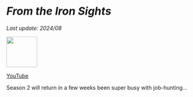 # _From the Iron Sights_

*Last update: 2024/08*

<img src="http://avsbq.org/.pix/ftis.avif" style="width: 80px; height: auto;">

[YouTube](https://www.youtube.com/@avsbq)

Season 2 will return in a few weeks been super busy with job-hunting...

